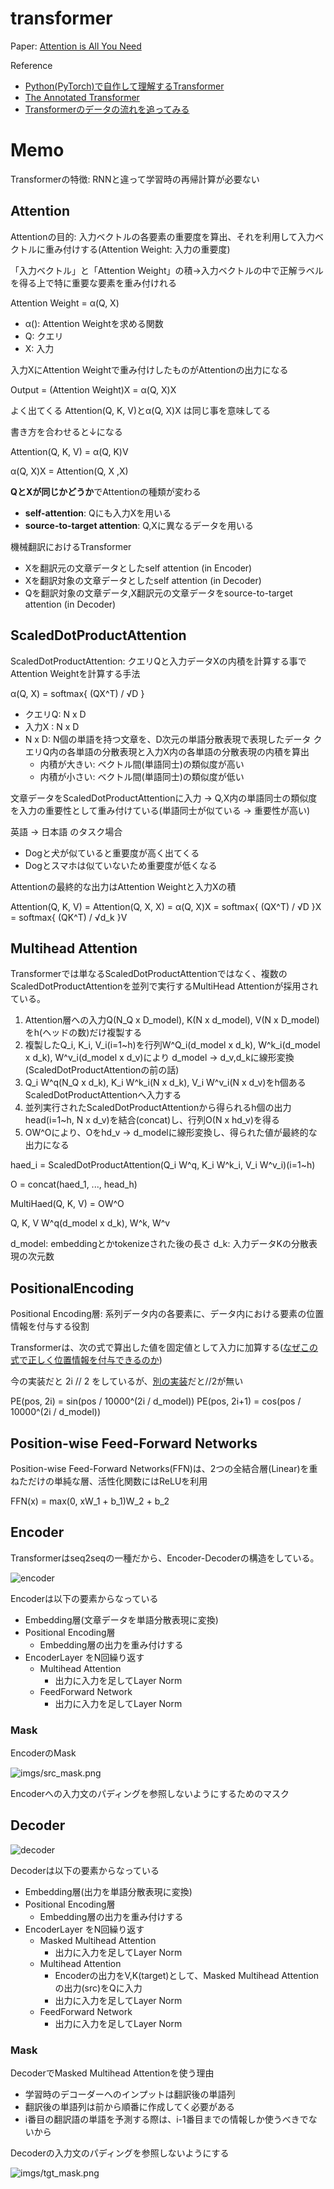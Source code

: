 # transformer

Paper: [Attention is All You Need](https://arxiv.org/abs/1706.03762)


Reference
- [Python(PyTorch)で自作して理解するTransformer](https://zenn.dev/yukiyada/articles/59f3b820c52571)
- [The Annotated Transformer](http://nlp.seas.harvard.edu/2018/04/03/attention.html)
- [Transformerのデータの流れを追ってみる](https://qiita.com/FuwaraMiyasaki/items/239f3528053889847825)


# Memo

Transformerの特徴: RNNと違って学習時の再帰計算が必要ない

## Attention

Attentionの目的: 入力ベクトルの各要素の重要度を算出、それを利用して入力ベクトルに重み付けする(Attention Weight: 入力の重要度)

「入力ベクトル」と「Attention Weight」の積→入力ベクトルの中で正解ラベルを得る上で特に重要な要素を重み付けれる


Attention Weight = α(Q, X)

- α(): Attention Weightを求める関数
- Q: クエリ
- X: 入力


入力XにAttention Weightで重み付けしたものがAttentionの出力になる

Output = (Attention Weight)X = α(Q, X)X


よく出てくる Attention(Q, K, V)とα(Q, X)X は同じ事を意味してる

書き方を合わせると↓になる

Attention(Q, K, V) = α(Q, K)V

α(Q, X)X = Attention(Q, X ,X)


**QとXが同じかどうか**でAttentionの種類が変わる

- **self-attention**: Qにも入力Xを用いる
- **source-to-target attention**: Q,Xに異なるデータを用いる


機械翻訳におけるTransformer

- Xを翻訳元の文章データとしたself attention (in Encoder)
- Xを翻訳対象の文章データとしたself attention (in Decoder)
- Qを翻訳対象の文章データ,X翻訳元の文章データをsource-to-target attention (in Decoder)



## ScaledDotProductAttention

ScaledDotProductAttention: クエリQと入力データXの内積を計算する事でAttention Weightを計算する手法

α(Q, X) = softmax{ (QX^T) / √D }

- クエリQ: N x D
- 入力X : N x D
- N x D: N個の単語を持つ文章を、D次元の単語分散表現で表現したデータ
  クエリQ内の各単語の分散表現と入力X内の各単語の分散表現の内積を算出
  - 内積が大きい: ベクトル間(単語同士)の類似度が高い
  - 内積が小さい: ベクトル間(単語同士)の類似度が低い


文章データをScaledDotProductAttentionに入力 → Q,X内の単語同士の類似度を入力の重要性として重み付けている(単語同士が似ている → 重要性が高い)

英語 → 日本語 のタスク場合
- Dogと犬が似ていると重要度が高く出てくる
- Dogとスマホは似ていないため重要度が低くなる


Attentionの最終的な出力はAttention Weightと入力Xの積

Attention(Q, K, V) = Attention(Q, X, X) = α(Q, X)X = softmax{ (QX^T) / √D }X = softmax{ (QK^T) / √d_k }V


## Multihead Attention

Transformerでは単なるScaledDotProductAttentionではなく、複数のScaledDotProductAttentionを並列で実行するMultiHead Attentionが採用されている。


1. Attention層への入力Q(N_Q x D_model), K(N x d_model), V(N x D_model)をh(ヘッドの数)だけ複製する
2. 複製したQ_i, K_i, V_i(i=1~h)を行列W^Q_i(d_model x d_k), W^k_i(d_model x d_k), W^v_i(d_model x d_v)により d_model → d_v,d_kに線形変換(ScaledDotProductAttentionの前の話)
3. Q_i W^q(N_Q x d_k), K_i W^k_i(N x d_k), V_i W^v_i(N x d_v)をh個あるScaledDotProductAttentionへ入力する
4. 並列実行されたScaledDotProductAttentionから得られるh個の出力head(i=1~h, N x d_v)を結合(concat)し、行列O(N x hd_v)を得る
5. OW^Oにより、Oをhd_v → d_modelに線形変換し、得られた値が最終的な出力になる


haed_i = ScaledDotProductAttention(Q_i W^q, K_i W^k_i, V_i W^v_i)(i=1~h)

O = concat(haed_1, ..., head_h)

MultiHaed(Q, K, V) = OW^O


Q, K, V 
W^q(d_model x d_k), W^k, W^v

d_model: embeddingとかtokenizeされた後の長さ
d_k: 入力データKの分散表現の次元数


## PositionalEncoding

Positional Encoding層: 系列データ内の各要素に、データ内における要素の位置情報を付与する役割

Transformerは、次の式で算出した値を固定値として入力に加算する([なぜこの式で正しく位置情報を付与できるのか](https://kazemnejad.com/blog/transformer_architecture_positional_encoding/))


今の実装だと 2i // 2 をしているが、[別の実装](https://github.com/hyunwoongko/transformer/blob/master/models/embedding/positional_encoding.py)だと//2が無い

PE(pos, 2i) = sin(pos / 10000^(2i / d_model))
PE(pos, 2i+1) = cos(pos / 10000^(2i / d_model))



## Position-wise Feed-Forward Networks

Position-wise Feed-Forward Networks(FFN)は、2つの全結合層(Linear)を重ねただけの単純な層、活性化関数にはReLUを利用

FFN(x) = max(0, xW_1 + b_1)W_2 + b_2




## Encoder

Transformerはseq2seqの一種だから、Encoder-Decoderの構造をしている。

![encoder](imgs/encoder.png)

Encoderは以下の要素からなっている

- Embedding層(文章データを単語分散表現に変換)
- Positional Encoding層
  - Embedding層の出力を重み付けする
- EncoderLayer をN回繰り返す
  - Multihead Attention
    - 出力に入力を足してLayer Norm
  - FeedForward Network
    - 出力に入力を足してLayer Norm



### Mask

EncoderのMask

![imgs/src_mask.png](imgs/src_mask.png)

Encoderへの入力文のパディングを参照しないようにするためのマスク



## Decoder

![decoder](imgs/decoder.png)

Decoderは以下の要素からなっている

- Embedding層(出力を単語分散表現に変換)
- Positional Encoding層
  - Embedding層の出力を重み付けする
- EncoderLayer をN回繰り返す
  - Masked Multihead Attention
    - 出力に入力を足してLayer Norm
  - Multihead Attention
    - Encoderの出力をV,K(target)として、Masked Multihead Attentionの出力(src)をQに入力
    - 出力に入力を足してLayer Norm
  - FeedForward Network
    - 出力に入力を足してLayer Norm


### Mask

DecoderでMasked Multihead Attentionを使う理由
- 学習時のデコーダーへのインプットは翻訳後の単語列
- 翻訳後の単語列は前から順番に作成してく必要がある
- i番目の翻訳語の単語を予測する際は、i-1番目までの情報しか使うべきでないから


Decoderの入力文のパディングを参照しないようにする

![imgs/tgt_mask.png](imgs/tgt_mask.png)






























